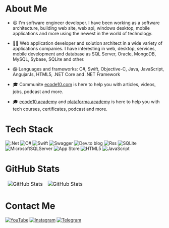 # About Me
- 😃 I'm software engineer developer. I have been working as a software architecture, building web site, web api, windows desktop, mobile applications and more using the newest in the world of technology.

- 🧑‍💻 Web application developer and solution architect in a wide variety of applications companies. I have interesting in web, desktop, services, mobile development and database as SQL Server, Oracle, MongoDB, MySQL, Sybase, SQLite and other.

- 😱 Languages and frameworks: C#, Swift, Objective-C, Java, JavaScript, AngujarJs, HTML5, .NET Core and .NET Framework

- 🎓 Communite [ecode10.com](https://ecode10.com) is here to help you with articles, videos, jobs, podcast and more.

- 🎓 [ecode10.academy](https://ecode10.academy) and [plataforma.academy](https://plataforma.academy) is here to help you with tech courses, certificates, podcast and more.

# Tech Stack
![.Net](https://img.shields.io/badge/.NET-5C2D91?style=for-the-badge&logo=.net&logoColor=white) ![C#](https://img.shields.io/badge/c%23-%23239120.svg?style=for-the-badge&logo=c-sharp&logoColor=white) ![Swift](https://img.shields.io/badge/swift-F54A2A?style=for-the-badge&logo=swift&logoColor=white) ![Swagger](https://img.shields.io/badge/-Swagger-%23Clojure?style=for-the-badge&logo=swagger&logoColor=white) ![Dev.to blog](https://img.shields.io/badge/dev.to-0A0A0A?style=for-the-badge&logo=dev.to&logoColor=white) ![Rss](https://img.shields.io/badge/rss-F88900?style=for-the-badge&logo=rss&logoColor=white) ![SQLite](https://img.shields.io/badge/sqlite-%2307405e.svg?style=for-the-badge&logo=sqlite&logoColor=white) ![MicrosoftSQLServer](https://img.shields.io/badge/Microsoft%20SQL%20Server-CC2927?style=for-the-badge&logo=microsoft%20sql%20server&logoColor=white) ![App Store](https://img.shields.io/badge/App_Store-0D96F6?style=for-the-badge&logo=app-store&logoColor=white) ![HTML5](https://img.shields.io/badge/html5-%23E34F26.svg?style=for-the-badge&logo=html5&logoColor=white) ![JavaScript](https://img.shields.io/badge/javascript-%23323330.svg?style=for-the-badge&logo=javascript&logoColor=%23F7DF1E)

# GitHub Stats
<table align="center" border="0" cellpadding="0" cellspacing="0">
  <thead>
    <tr>
      <td>
        <img
          src="https://github-readme-stats.vercel.app/api?username=ecode10&show_icons=true&locale=en&theme=tokyonight&count_private=true"
          alt="GitHub Stats"
        />
      </td>
      <td>
        <img
          src="[https://streak-stats.demolab.com/?user=ecode10&theme=tokyonight](https://streak-stats.demolab.com/?user=ecode10&theme=tokyonight)"
          alt="GitHub Stats"
        />
      </td>
    </tr>
  </thead>
</table>

# Contact Me
[![YouTube](https://img.shields.io/badge/YouTube-%23FF0000.svg?style=for-the-badge&logo=YouTube&logoColor=white)](https://youtube.com/@plataforma.academy) [![Instagram](https://img.shields.io/badge/Instagram-%23E4405F.svg?style=for-the-badge&logo=Instagram&logoColor=white)](https://instagram.com/plataforma_academy) [![Telegram](https://img.shields.io/badge/Telegram-2CA5E0?style=for-the-badge&logo=telegram&logoColor=white)](https://mauriciojunior.net)
